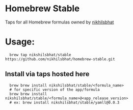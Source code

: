 # Homebrew Stable
Taps for all Homebrew formulas owned by [nikhilsbhat](https://github.com/nikhilsbhat)

# Usage:

```shell
  brew tap nikshilsbhat/stable https://github.com/nikhilsbhat/homebrew-stable.git
```

## Install via taps hosted here
```shell
  brew brew install nikshilsbhat/stable/<formula_name>
  # for specific version of the app/formula
  brew brew install nikshilsbhat/stable/<formula_name>@<app_release_version>
  # ex: brew install nikshilsbhat/stable/yamll@0.0.3
```